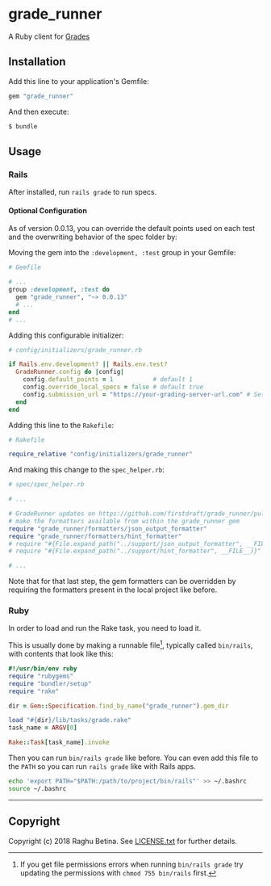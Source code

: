# grade_runner

A Ruby client for [Grades](https://grades.dpi.dev)


## Installation

Add this line to your application's Gemfile:

```ruby
gem "grade_runner"
```

And then execute:
```bash
$ bundle
```

## Usage

### Rails

After installed, run `rails grade` to run specs.

#### Optional Configuration

As of version 0.0.13, you can override the default points used on each test and the overwriting behavior of the spec folder by:

Moving the gem into the `:development, :test` group in your Gemfile:

```ruby
# Gemfile

# ...
group :development, :test do
  gem "grade_runner", "~> 0.0.13"
  # ...
end
# ...
```

Adding this configurable initializer:

```rb
# config/initializers/grade_runner.rb

if Rails.env.development? || Rails.env.test?
  GradeRunner.config do |config|
    config.default_points = 1           # default 1
    config.override_local_specs = false # default true
    config.submission_url = "https://your-grading-server-url.com" # Set custom submission URL
  end
end
```

Adding this line to the `Rakefile`:

```rb
# Rakefile

require_relative "config/initializers/grade_runner"
```

And making this change to the `spec_helper.rb`:

```rb
# spec/spec_helper.rb

# ...

# GradeRunner updates on https://github.com/firstdraft/grade_runner/pull/88
# make the formatters available from within the grade_runner gem
require "grade_runner/formatters/json_output_formatter"
require "grade_runner/formatters/hint_formatter"
# require "#{File.expand_path("../support/json_output_formatter", __FILE__)}"
# require "#{File.expand_path("../support/hint_formatter", __FILE__)}"

# ...
```

Note that for that last step, the gem formatters can be overridden by requiring the formatters present in the local project like before.

### Ruby

In order to load and run the Rake task, you need to load it.

This is usually done by making a runnable file[^1], typically called `bin/rails`, with contents that look like this:

```rb
#!/usr/bin/env ruby
require "rubygems"
require "bundler/setup"
require "rake"

dir = Gem::Specification.find_by_name("grade_runner").gem_dir

load "#{dir}/lib/tasks/grade.rake"
task_name = ARGV[0]

Rake::Task[task_name].invoke
```

Then you can run `bin/rails grade` like before. You can even add this file to the `PATH` so you can run `rails grade` like with Rails apps.

```bash
echo 'export PATH="$PATH:/path/to/project/bin/rails"' >> ~/.bashrc
source ~/.bashrc
```

---

[^1]: If you get file permissions errors when running `bin/rails grade` try updating the permissions with `chmod 755 bin/rails` first.

Copyright
---------

Copyright (c) 2018 Raghu Betina. See [LICENSE.txt](LICENSE.txt) for further details.
